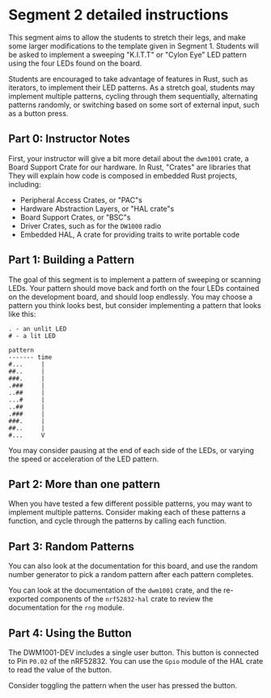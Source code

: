 # Segment 2 detailed instructions

This segment aims to allow the students to stretch their legs, and make some larger modifications to the template given in Segment 1. Students will be asked to implement a sweeping "K.I.T.T" or "Cylon Eye" LED pattern using the four LEDs found on the board.

Students are encouraged to take advantage of features in Rust, such as iterators, to implement their LED patterns. As a stretch goal, students may implement multiple patterns, cycling through them sequentially, alternating patterns randomly, or switching based on some sort of external input, such as a button press.

## Part 0: Instructor Notes

First, your instructor will give a bit more detail about the `dwm1001` crate, a Board Support Crate for our hardware. In Rust, "Crates" are libraries that They will explain how code is composed in embedded Rust projects, including:

* Peripheral Access Crates, or "PAC"s
* Hardware Abstraction Layers, or "HAL crate"s
* Board Support Crates, or "BSC"s
* Driver Crates, such as for the `DW1000` radio
* Embedded HAL, A crate for providing traits to write portable code

## Part 1: Building a Pattern

The goal of this segment is to implement a pattern of sweeping or scanning LEDs. Your pattern should move back and forth on the four LEDs contained on the development board, and should loop endlessly. You may choose a pattern you think looks best, but consider implementing a pattern that looks like this:

```
. - an unlit LED
# - a lit LED

pattern
------- time
#...     |
##..     |
###.     |
.###     |
..##     |
...#     |
..##     |
.###     |
###.     |
##..     |
#...     V
```

You may consider pausing at the end of each side of the LEDs, or varying the speed or acceleration of the LED pattern.

## Part 2: More than one pattern

When you have tested a few different possible patterns, you may want to implement multiple patterns. Consider making each of these patterns a function, and cycle through the patterns by calling each function.

## Part 3: Random Patterns

You can also look at the documentation for this board, and use the random number generator to pick a random pattern after each pattern completes.

You can look at the documentation of the `dwm1001` crate, and the re-exported components of the `nrf52832-hal` crate to review the documentation for the `rng` module.

## Part 4: Using the Button

The DWM1001-DEV includes a single user button. This button is connected to Pin `P0.02` of the nRF52832. You can use the `Gpio` module of the HAL crate to read the value of the button.

Consider toggling the pattern when the user has pressed the button.
